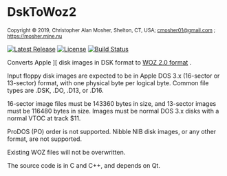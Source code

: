 # DskToWoz2



<small>Copyright © 2019, Christopher Alan Mosher, Shelton, CT, USA; cmosher01@gmail.com ; https://mosher.mine.nu</small>



[![Latest Release](https://img.shields.io/github/release-pre/cmosher01/DskToWoz2.svg)](https://github.com/cmosher01/DskToWoz2/releases/latest)
[![License](https://img.shields.io/github/license/cmosher01/DskToWoz2.svg)](https://www.gnu.org/licenses/gpl.html)
[![Build Status](https://travis-ci.com/cmosher01/DskToWoz2.svg?branch=master)](https://travis-ci.com/cmosher01/DskToWoz2)



Converts Apple ][ disk images in DSK format to [WOZ 2.0 format](https://applesaucefdc.com/woz/reference2/) .



Input floppy disk images are expected to be in Apple DOS 3.x (16-sector or 13-sector)
format, with one physical byte per logical byte. Common file types are .DSK, .DO, .D13, or .D16.

16-sector image files must be 143360 bytes in size, and 13-sector images must be 116480 bytes in size.
Images must be normal DOS 3.x disks with a normal VTOC at track $11.

ProDOS (PO) order is not supported. Nibble NIB disk images, or any other format, are not supported.

Existing WOZ files will not be overwritten.

The source code is in C and C++, and depends on Qt.
